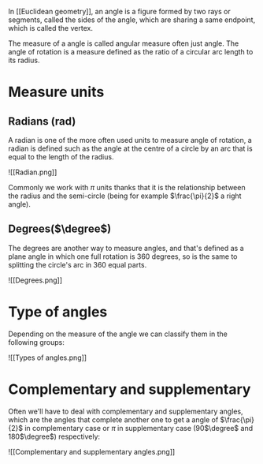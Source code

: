 In [[Euclidean geometry]], an angle is a figure formed by two rays or segments, called the sides of the angle, which are sharing a same endpoint, which is called the vertex. 

The measure of a angle is called angular measure often just angle. The angle of rotation is a measure defined as the ratio of a circular arc length to its radius. 

# Measure units

## Radians (rad)

A radian is one of the more often used units to measure angle of rotation, a radian is defined such as the angle at the centre of a circle by an arc that is equal to the length of the radius.

![[Radian.png]]

Commonly we work with $\pi$ units thanks that it is the relationship between the radius and the semi-circle (being for example $\frac{\pi}{2}$ a right angle). 

## Degrees($\degree$) 

The degrees are another way to measure angles, and that's defined as a plane angle in which one full rotation is 360 degrees, so is the same to splitting the circle's arc in 360 equal parts. 

![[Degrees.png]]


# Type of angles

Depending on the measure of the angle we can classify them in the following groups:

![[Types of angles.png]]

# Complementary and supplementary 

Often we'll have to deal with complementary and supplementary angles, which are the angles that complete another one to get a angle of $\frac{\pi}{2}$ in complementary case or $\pi$ in supplementary case (90$\degree$ and 180$\degree$) respectively:

![[Complementary and supplementary angles.png]]